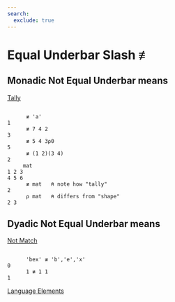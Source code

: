 ```yaml
---
search:
  exclude: true
---
```






<h1 class="heading"><span class="name">Equal Underbar Slash</span> <span class="command">≢</span></h1>


## Monadic Not Equal Underbar means


[Tally](../primitive-functions/tally.md)
```apl

      ≢ 'a'
1
      ≢ 7 4 2
3
      ≢ 5 4 3⍴0 
5
      ≢ (1 2)(3 4)
2
     mat
1 2 3
4 5 6
      ≢ mat   ⍝ note how "tally"
2
      ⍴ mat   ⍝ differs from "shape"
2 3
```

## Dyadic Not Equal Underbar means


[Not Match](../primitive-functions/not-match.md)
```apl

      'bex' ≢ 'b','e','x' 
0
      1 ≢ 1 1
1

```


[Language Elements](./language-elements.md)


